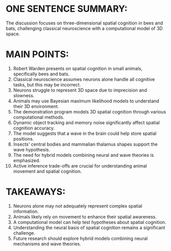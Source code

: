 # ONE SENTENCE SUMMARY:
The discussion focuses on three-dimensional spatial cognition in bees and bats, challenging classical neuroscience with a computational model of 3D space.

# MAIN POINTS:
1. Robert Warden presents on spatial cognition in small animals, specifically bees and bats.
2. Classical neuroscience assumes neurons alone handle all cognitive tasks, but this may be incorrect.
3. Neurons struggle to represent 3D space due to imprecision and slowness.
4. Animals may use Bayesian maximum likelihood models to understand their 3D environment.
5. The demonstration program models 3D spatial cognition through various computational methods.
6. Dynamic object tracking and memory noise significantly affect spatial cognition accuracy.
7. The model suggests that a wave in the brain could help store spatial positions.
8. Insects' central bodies and mammalian thalamus shapes support the wave hypothesis.
9. The need for hybrid models combining neural and wave theories is emphasized.
10. Active inference trade-offs are crucial for understanding animal movement and spatial cognition.

# TAKEAWAYS:
1. Neurons alone may not adequately represent complex spatial information.
2. Animals likely rely on movement to enhance their spatial awareness.
3. A computational model can help test hypotheses about spatial cognition.
4. Understanding the neural basis of spatial cognition remains a significant challenge.
5. Future research should explore hybrid models combining neural mechanisms and wave theories.
